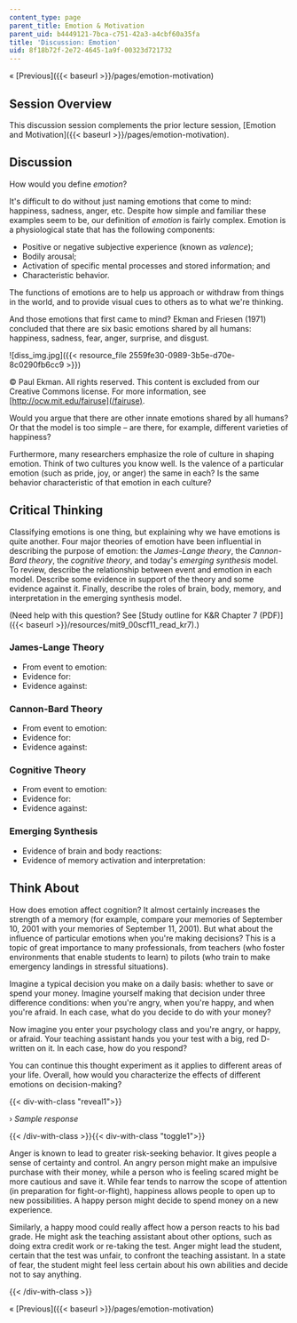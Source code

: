 ```yaml
---
content_type: page
parent_title: Emotion & Motivation
parent_uid: b4449121-7bca-c751-42a3-a4cbf60a35fa
title: 'Discussion: Emotion'
uid: 8f18b72f-2e72-4645-1a9f-00323d721732
---
```


« [Previous]({{< baseurl >}}/pages/emotion-motivation)

Session Overview
----------------

This discussion session complements the prior lecture session, [Emotion and Motivation]({{< baseurl >}}/pages/emotion-motivation).

Discussion
----------

How would you define _emotion_?

It's difficult to do without just naming emotions that come to mind: happiness, sadness, anger, etc. Despite how simple and familiar these examples seem to be, our definition of _emotion_ is fairly complex. Emotion is a physiological state that has the following components:

*   Positive or negative subjective experience (known as _valence_);
*   Bodily arousal;
*   Activation of specific mental processes and stored information; and
*   Characteristic behavior.

The functions of emotions are to help us approach or withdraw from things in the world, and to provide visual cues to others as to what we're thinking.

And those emotions that first came to mind? Ekman and Friesen (1971) concluded that there are six basic emotions shared by all humans: happiness, sadness, fear, anger, surprise, and disgust.

![diss_img.jpg]({{< resource_file 2559fe30-0989-3b5e-d70e-8c0290fb6cc9 >}})

© Paul Ekman. All rights reserved. This content is excluded from our Creative Commons license. For more information, see [http://ocw.mit.edu/fairuse](/fairuse).

Would you argue that there are other innate emotions shared by all humans? Or that the model is too simple – are there, for example, different varieties of happiness?

Furthermore, many researchers emphasize the role of culture in shaping emotion. Think of two cultures you know well. Is the valence of a particular emotion (such as pride, joy, or anger) the same in each? Is the same behavior characteristic of that emotion in each culture?

Critical Thinking
-----------------

Classifying emotions is one thing, but explaining why we have emotions is quite another. Four major theories of emotion have been influential in describing the purpose of emotion: the _James-Lange theory_, the _Cannon-Bard theory_, the _cognitive theory_, and today's _emerging synthesis_ model. To review, describe the relationship between event and emotion in each model. Describe some evidence in support of the theory and some evidence against it. Finally, describe the roles of brain, body, memory, and interpretation in the emerging synthesis model.

(Need help with this question? See [Study outline for K&R Chapter 7 (PDF)]({{< baseurl >}}/resources/mit9_00scf11_read_kr7).)

### James-Lange Theory

*   From event to emotion:
*   Evidence for:
*   Evidence against:

### Cannon-Bard Theory

*   From event to emotion:
*   Evidence for:
*   Evidence against:

### Cognitive Theory

*   From event to emotion:
*   Evidence for:
*   Evidence against:

### Emerging Synthesis

*   Evidence of brain and body reactions:
*   Evidence of memory activation and interpretation:

Think About
-----------

How does emotion affect cognition? It almost certainly increases the strength of a memory (for example, compare your memories of September 10, 2001 with your memories of September 11, 2001). But what about the influence of particular emotions when you're making decisions? This is a topic of great importance to many professionals, from teachers (who foster environments that enable students to learn) to pilots (who train to make emergency landings in stressful situations).

Imagine a typical decision you make on a daily basis: whether to save or spend your money. Imagine yourself making that decision under three difference conditions: when you're angry, when you're happy, and when you're afraid. In each case, what do you decide to do with your money?

Now imagine you enter your psychology class and you're angry, or happy, or afraid. Your teaching assistant hands you your test with a big, red D- written on it. In each case, how do you respond?

You can continue this thought experiment as it applies to different areas of your life. Overall, how would you characterize the effects of different emotions on decision-making?

{{< div-with-class "reveal1">}}

› _Sample response_

{{< /div-with-class >}}{{< div-with-class "toggle1">}}

Anger is known to lead to greater risk-seeking behavior. It gives people a sense of certainty and control. An angry person might make an impulsive purchase with their money, while a person who is feeling scared might be more cautious and save it. While fear tends to narrow the scope of attention (in preparation for fight-or-flight), happiness allows people to open up to new possibilities. A happy person might decide to spend money on a new experience.

Similarly, a happy mood could really affect how a person reacts to his bad grade. He might ask the teaching assistant about other options, such as doing extra credit work or re-taking the test. Anger might lead the student, certain that the test was unfair, to confront the teaching assistant. In a state of fear, the student might feel less certain about his own abilities and decide not to say anything.

{{< /div-with-class >}}

« [Previous]({{< baseurl >}}/pages/emotion-motivation)